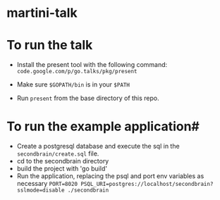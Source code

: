 martini-talk
============

# To run the talk

* Install the present tool with the following command:
` code.google.com/p/go.talks/pkg/present`

* Make sure `$GOPATH/bin` is in your `$PATH`
* Run `present` from the base directory of this repo.



# To run the example application#

* Create a postgresql database and execute the sql in the `secondbrain/create.sql` file.
* cd to the secondbrain directory
* build the project with 'go build'
* Run the application, replacing the psql and port env variables as necessary
```PORT=8020 PSQL_URI=postgres://localhost/secondbrain?sslmode=disable ./secondbrain```

